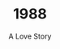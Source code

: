 ---
published: true
layout: "post"
title: "1988"
timeline: "false"
teaserText: "A beautiful love story involving Vancouver’s Miss Alternate drag queen, Billy Gene Queen and BC Civil Liberties lawyer Micheal Vonn."
subtitle: "A Love Story"
video: "http://player.vimeo.com/video/71540198"
teaserImg: "1988-teaser.jpg"
featureImg: "1988-feature.jpg"

statistics:
- stat: "1,204."
  desc: "the number of additional Canadians diagnosed with AIDS during this year."
  link: "http://www.cdnaids.ca/canadianaidssocietymilestones"
  type: "webpage"

- stat: "660"
  desc: "HIV deaths reported."
  link: "http://www.phac-aspc.gc.ca/aids-sida/publication/survreport/2009/dec/9-eng.php"
  type: "webpage"

- stat: "800,000"
  desc: "worldwide AIDS deaths."
  link: "http://surviveaplague.com/"
  type: "webpage"

global:
- item: "The number of women living in sub-Saharan Africa with HIV/AIDS exceeds that of men."
  link: "http://aids.gov/hiv-aids-basics/hiv-aids-101/aids-timeline/"
  type: "webpage"

- item: "The first needle-exchange program in North America is established in Washington."
  link: "http://www.hcvadvocate.org/hepatitis/hepc/needle_exchange.html"
  type: "webpage"

- item: "First World Aids Day."
  link: "http://www.worldaidscampaign.org/world-aids-day/history-of-world-aids-day/"
  type: "webpage"

- item: "International AIDS Society Formed."
  link: "http://www.iasociety.org/Web/WebContent/File/IAS_20yearsIAS_book.pdf "
  type: "pdf"

national:
- item: "CAS becomes a federally-registered charity and moves to Ottawa, operating with three employees."
  link: "http://www.cdnaids.ca/canadianaidssocietymilestones"
  type: "webpage"

- item: "'Safer Sex Guidelines: A Resource Document for Educators and Counsellors' was published by CAS, which were the first safe sex guidelines for Canada."
  link: "http://www.cdnaids.ca/canadianaidssocietymilestones"
  type: "webpage"

year:
- item: "The 1988 Winter Olympics are held in Calgary, Alberta, Canada."
  link: "http://www.youtube.com/watch?v=ZuRd-HfmmcU"
  type: "video"

- item: "Pan Am Flight 103 blows up over Lockerbie, Scotland, killing 270 people."
  link: "http://archives.syr.edu/panam/"
  type: "webpage"

- item: "August 20 – The Iran–Iraq War ends, with an estimated one million lives lost."
  link: "http://www.iranchamber.com/history/iran_iraq_war/iran_iraq_war1.php"
  type: "webpage"

local:
- item: "Embalmers fear AIDS risk. Apr 4, 1988. ‘Landriault said: They can fire me tomorrow if they force me to do an AIDS case’."
  link: "/media/1988-Embalmers-fear-AIDS-risk.jpg"
  type: "image"

- item: "A Change for the Better - AIDS Vancouver opens membership. May 1988."
  link: "/media/1988-change_for_the_better.jpg"
  type: "image"

- item: "Vander Zalm Axes Funds for AZT '...Bill Vander Zalm’s announced that people with AIDS in British Columbia would have to pay up to $2,000.00 per year for the widely used AIDS drug AZT.' Vander Zalm Cartoon. Vancouver Western News. May 18, 1988"
  link: "/media/1988-Cartoon.jpg"
  type: "image"
---